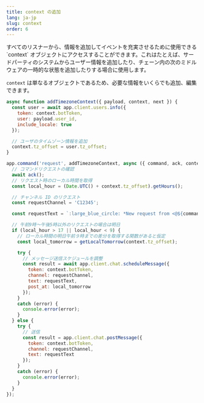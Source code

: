 ```yaml
---
title: context の追加
lang: ja-jp
slug: context
order: 6
---
```


<div class="section-content">
すべてのリスナーから、情報を追加してイベントを充実させるために使用できる `context` オブジェクトにアクセスすることができます。これはたとえば、サードパーティのシステムからユーザー情報を追加したり、チェーン内の次のミドルウェアの一時的な状態を追加したりする場合に使用します。

`context` は単なるオブジェクトであるため、必要な情報をいくらでも追加、編集できます。
</div>

```javascript
async function addTimezoneContext({ payload, context, next }) {
  const user = await app.client.users.info({
    token: context.botToken,
    user: payload.user_id,
    include_locale: true
  });

  // ユーザのタイムゾーン情報を追加
  context.tz_offset = user.tz_offset;
}

app.command('request', addTimezoneContext, async ({ command, ack, context }) => {
  // コマンドリクエストの確認
  await ack();
  // リクエスト時のローカル時間を取得
  const local_hour = (Date.UTC() + context.tz_offset).getHours();

  // チャンネル ID のリクエスト
  const requestChannel = 'C12345';

  const requestText = `:large_blue_circle: *New request from <@${command.user_id}>*: ${command.text}`;

  // 午前9時〜午後5時以外のリクエストの場合は明日
  if (local_hour > 17 || local_hour < 9) {
    // ローカル時間の明日午前９時までの差分を取得する関数があると仮定
    const local_tomorrow = getLocalTomorrow(context.tz_offset);

    try {
      // メッセージ送信スケジュールを調整
      const result = await app.client.chat.scheduleMessage({
        token: context.botToken,
        channel: requestChannel,
        text: requestText,
        post_at: local_tomorrow
      });
    }
    catch (error) {
      console.error(error);
    }
  } else {
    try {
      // 送信
      const result = app.client.chat.postMessage({
        token: context.botToken,
        channel: requestChannel,
        text: requestText
      });
    }
    catch (error) {
      console.error(error);
    }
  }
});
```
